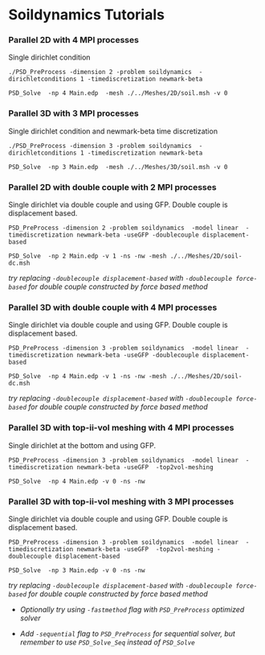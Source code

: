 #  Soildynamics Tutorials  #



### Parallel  2D with 4 MPI processes   ###

Single dirichlet condition

```
./PSD_PreProcess -dimension 2 -problem soildynamics  -dirichletconditions 1 -timediscretization newmark-beta
```

```
PSD_Solve  -np 4 Main.edp  -mesh ./../Meshes/2D/soil.msh -v 0
```





### Parallel  3D with 3 MPI processes  ###

Single dirichlet condition and newmark-beta time discretization

```
./PSD_PreProcess -dimension 3 -problem soildynamics  -dirichletconditions 1 -timediscretization newmark-beta
```

```
PSD_Solve  -np 3 Main.edp  -mesh ./../Meshes/3D/soil.msh -v 0
```







### Parallel  2D with double couple with 2 MPI processes   ###

Single dirichlet via double couple and using GFP. Double couple is displacement based. 

```
PSD_PreProcess -dimension 2 -problem soildynamics  -model linear  -timediscretization newmark-beta -useGFP -doublecouple displacement-based
```

```
PSD_Solve  -np 2 Main.edp -v 1 -ns -nw -mesh ./../Meshes/2D/soil-dc.msh
```

*try replacing `-doublecouple displacement-based` with `-doublecouple force-based`  for double couple constructed by force based method*





### Parallel  3D with double couple with 4 MPI processes   ###

Single dirichlet via double couple and using GFP. Double couple is displacement based. 

```
PSD_PreProcess -dimension 3 -problem soildynamics  -model linear  -timediscretization newmark-beta -useGFP -doublecouple displacement-based
```

```
PSD_Solve  -np 4 Main.edp -v 1 -ns -nw -mesh ./../Meshes/2D/soil-dc.msh
```

*try replacing `-doublecouple displacement-based` with `-doublecouple force-based`  for double couple constructed by force based method*





### Parallel  3D with top-ii-vol meshing with 4 MPI processes   ###

Single dirichlet at the bottom and using GFP.

```
PSD_PreProcess -dimension 3 -problem soildynamics  -model linear  -timediscretization newmark-beta -useGFP  -top2vol-meshing
```

```
PSD_Solve  -np 4 Main.edp -v 0 -ns -nw 
```





### Parallel  3D with top-ii-vol meshing with 3 MPI processes   ###

Single dirichlet via double couple and using GFP. Double couple is displacement based. 

```
PSD_PreProcess -dimension 3 -problem soildynamics  -model linear  -timediscretization newmark-beta -useGFP  -top2vol-meshing -doublecouple displacement-based
```

```
PSD_Solve  -np 3 Main.edp -v 0 -ns -nw 
```

*try replacing `-doublecouple displacement-based` with `-doublecouple force-based`  for double couple constructed by force based method*



- *Optionally try using `-fastmethod` flag with `PSD_PreProcess`  optimized solver*

- *Add `-sequential` flag to `PSD_PreProcess`  for sequential solver, but remember to use `PSD_Solve_Seq` instead of `PSD_Solve`*